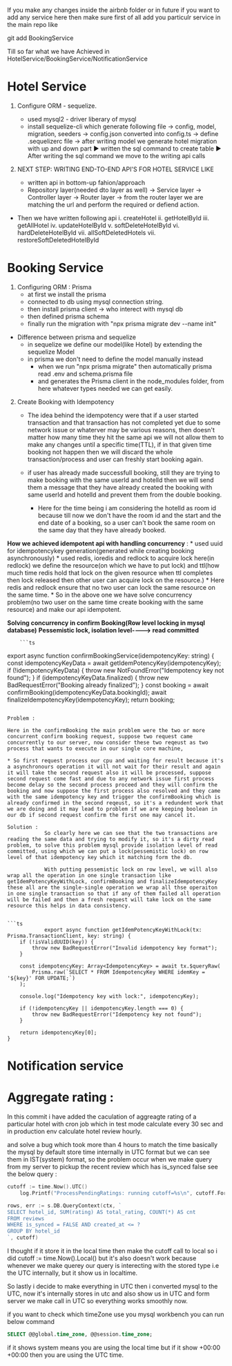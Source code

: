 If you make any changes inside the airbnb folder or in future if you want to add any service here then make sure first of all add you particulr service in the main repo like

git add BookingService

Till so far what we have Achieved in HotelService/BookingService/NotificationService

# Hotel Service

1. Configure ORM - sequelize.
    * used mysql2 - driver liberary of mysql
    * install sequelize-cli which generate following file
        → config, model, migration, seeders
        → config.json converted into config.ts
        → define .sequelizerc file
        → after writing model we generate hotel migration with up and down part
        ► written the sql command to create table
        ► After writing the sql command we move to the writing api calls

2. NEXT STEP: WRITING END-TO-END API'S FOR HOTEL SERVICE LIKE
    * written api in bottom-up fahion/approach
    * Repository layer(needed dto layer as well) → Service layer → Controller layer → Router layer → from the router layer we are matching the url and perform the required or defiend action. 

* Then we have written following api
    i. createHotel
    ii. getHotelById
    iii. getAllHotel
    iv. updateHotelById
    v. softDeleteHotelById
    vi. hardDeleteHotelById
    vii. allSoftDeletedHotels
    vii. restoreSoftDeletedHotelById

# Booking Service

1. Configuring ORM : Prisma
     * at first we install the prisma
     * connected to db using mysql connection string.
     * then install prisma client → who interect with mysql db
     * then defined prisma schema
     * finally run the migration with "npx prisma migrate dev --name init"
* Difference between prisma and sequelize
    * in sequelize we define our model(like Hotel) by extending the sequelize Model
    * in prisma we don't need to define the model manually instead
         * when we run "npx prisma migrate" then automatically prisma read .env and schema.prisma file
         * and generates the Prisma client in the node_modules folder, from here whatever types needed we can get easily.

2. Create Booking with Idempotency
    * The idea behind the idempotency were that if a user started transaction and that transaction has not completed yet due to some network issue or whaterver may be various reasons, then doesn't matter how many time they hit the same api we will not allow them to make any changes until a specific time(TTL), if in that given time booking not happen then we will discard the whole transaction/process and user can freshly start booking again.

    * if user has already made successfull booking, still they are trying to make booking with the same userId and hotelId then we will send them a message that they have already created the booking with same userId and hotelId and prevent them from the double booking.
        * Here for the time being i am considering the hotelId as room id because till now we don't have the room id and the start and the end date of a booking, so a user can't book the same room on the same day that they have already booked.

**How we achieved idempotent api with handling concurrency** : 
    * used uuid for idempotencykey generation(generated while creating booking asynchronously)
    * used  redis, ioredis and redlock to acquire lock here(in redlock) we define the resource(on which we have to put lock) and ttl(how much time redis hold that lock on the given resource when ttl completes then lock released then other user can acquire lock on the resource.)
    * Here redis and redlock ensure that no two user can lock the same resource on the same time.
    * So in the above one we have solve concurrency problem(no two user on the same time create booking with the same resource) and make our api idempotent.

**Solving concurrency in confirm Booking(Row level locking in mysql database)**
        **Pessemistic lock, isolation level----> read committed**

        ```ts
export async function confirmBookingService(idempotencyKey: string) {
    const idempotencyKeyData = await getIdemPotencyKey(idempotencyKey);
    if (!idempotencyKeyData) {
        throw new NotFoundError("Idempotency key not found");
    }
    if (idempotencyKeyData.finalized) {
        throw new BadRequestError("Booking already finalized");
    }
    const booking = await confirmBooking(idempotencyKeyData.bookingId);
    await finalizeIdempotencyKey(idempotencyKey);
    return booking;

```

Problem : 

Here in the confirmBooking the main problem were the two or more concurrent confirm booking request, suppose two request came concurrently to our server, now consider these two reqeust as two process that wants to execute in our single core machine,

* So first request process our cpu and waiting for result because it's a asynchronours operation it will not wait for their result and again it will take the second request also it will be processed, suppose second request come fast and due to any network issue first process become delay so the second process proceed and they will confirm the booking and now suppose the first process also resolved and they came with the same idempotency key and trigger the confirmBooking which is already confirmed in the second reqeust, so it's a redundent work that we are doing and it may lead to problem if we are keeping boolean in our db if second request confirm the first one may cancel it.

Solution : 
            So clearly here we can see that the two transactions are reading the same data and trying to modify it, so it's a dirty read problem, to solve this problem mysql provide isolation level of read committed, using which we can put a lock(pessemistic lock) on row level of that idempotency key which it matching form the db.

            With putting pessemistic lock on row level, we will also wrap all the operation in one single transaction like getIdemPotencyKeyWithLock, confirmBooking and finalizeIdempotencyKey these all are the single-single operation we wrap all thse operaiton in one single transaction so that if any of them failed all operation will be failed and then a fresh request will take lock on the same resource this helps in data consistency.

            
```ts
            export async function getIdemPotencyKeyWithLock(tx: Prisma.TransactionClient, key: string) {
    if (!isValidUUID(key)) {
        throw new BadRequestError("Invalid idempotency key format");
    }

    const idempotencyKey: Array<IdempotencyKey> = await tx.$queryRaw(
        Prisma.raw(`SELECT * FROM IdempotencyKey WHERE idemKey = '${key}' FOR UPDATE;`)
    );

    console.log("Idempotency key with lock:", idempotencyKey);

    if (!idempotencyKey || idempotencyKey.length === 0) {
        throw new BadRequestError("Idempotency key not found");
    }

    return idempotencyKey[0];
}
```

# Notification service

# Aggregate rating : 

In this commit i have added the caculation of aggreagte rating of a particular hotel with cron job which in test mode calculate every 30 sec and in production env calculate hotel review hourly.

and solve a bug which took more than 4 hours to match the time basically the mysql by default store time internally in UTC format but we can see them in IST(system) format, so the problem occur when we make query from my server to pickup the recent review which has is_synced false see the below query : 

```go
cutoff := time.Now().UTC()
	log.Printf("ProcessPendingRatings: running cutoff=%s\n", cutoff.Format(time.RFC3339))

rows, err := s.DB.QueryContext(ctx, `
SELECT hotel_id, SUM(rating) AS total_rating, COUNT(*) AS cnt
FROM reviews
WHERE is_synced = FALSE AND created_at <= ?
GROUP BY hotel_id
`, cutoff)
```

I thought if it store it in the local time then make the cutoff call to local so i did cutoff := time.Now().Local() but it's also doesn't work because whenever we make querey our query is interecting with the stored type i.e the UTC internally, but it show us in localtime.

So lastly i decide to make everything in UTC then i converted mysql to the UTC, now it's internally stores in utc and also show us in UTC and form server we make call in UTC so everything works smoothly now.

if you want to check which timeZone use you mysql workbench you can run below command
```sql
SELECT @@global.time_zone, @@session.time_zone;
```
if it shows system means you are using the local time but if it show +00:00	+00:00 then you are using the UTC time.



